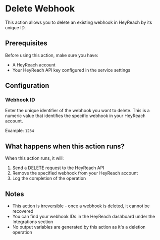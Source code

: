 # Delete Webhook

This action allows you to delete an existing webhook in HeyReach by its unique ID.

## Prerequisites

Before using this action, make sure you have:
- A HeyReach account
- Your HeyReach API key configured in the service settings

## Configuration

### Webhook ID
Enter the unique identifier of the webhook you want to delete. This is a numeric value that identifies the specific webhook in your HeyReach account.

Example: `1234`

## What happens when this action runs?

When this action runs, it will:
1. Send a DELETE request to the HeyReach API
2. Remove the specified webhook from your HeyReach account
3. Log the completion of the operation

## Notes

- This action is irreversible - once a webhook is deleted, it cannot be recovered
- You can find your webhook IDs in the HeyReach dashboard under the Integrations section
- No output variables are generated by this action as it's a deletion operation